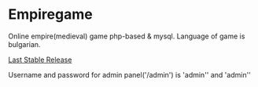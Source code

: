 # Empiregame
Online empire(medieval) game php-based & mysql.
Language of game is bulgarian.

<a href="https://github.com/dplamenov/empiregame/releases/tag/v1.2.1">Last Stable Release</a>

Username and password for admin panel('/admin') is 'admin'' and 'admin''
